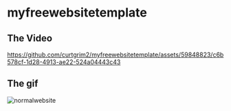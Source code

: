# myfreewebsitetemplate


## The Video
https://github.com/curtgrim2/myfreewebsitetemplate/assets/59848823/c6b578cf-1d28-4913-ae22-524a04443c43
## The gif
![normalwebsite](https://github.com/curtgrim2/myfreewebsitetemplate/assets/59848823/3f954575-ff62-4cba-b721-bf3108aaa671)
